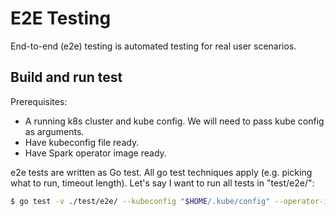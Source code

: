 # E2E Testing

End-to-end (e2e) testing is automated testing for real user scenarios.

## Build and run test

Prerequisites:
- A running k8s cluster and kube config. We will need to pass kube config as arguments.
- Have kubeconfig file ready.
- Have Spark operator image ready.

e2e tests are written as Go test. All go test techniques apply (e.g. picking what to run, timeout length). Let's say I want to run all tests in "test/e2e/":

```bash
$ go test -v ./test/e2e/ --kubeconfig "$HOME/.kube/config" --operator-image=gcr.io/spark-operator/spark-operator:v2.4.0-v1alpha1-latest
```
